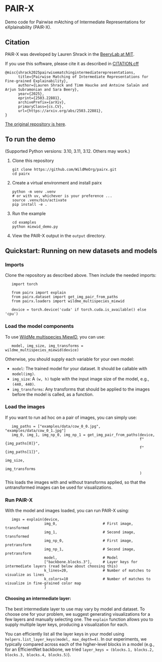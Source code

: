 # PAIR-X
Demo code for Pairwise mAtching of Intermediate Representations for eXplainability (PAIR-X).

## Citation
PAIR-X was developed by Lauren Shrack in the [BeeryLab at MIT](https://beerylab.csail.mit.edu/). 

If you use this software, please cite it as described in [CITATION.cff](CITATION.cff)  
```
@misc{shrack2025pairwisematchingintermediaterepresentations,
      title={Pairwise Matching of Intermediate Representations for Fine-grained Explainability}, 
      author={Lauren Shrack and Timm Haucke and Antoine Salaün and Arjun Subramonian and Sara Beery},
      year={2025},
      eprint={2503.22881},
      archivePrefix={arXiv},
      primaryClass={cs.CV},
      url={https://arxiv.org/abs/2503.22881}, 
}
```
[The original repository is here](https://github.com/pairx-explains/pairx).

## To run the demo
(Supported Python versions:  3.10, 3.11, 3.12.  Others may work.) 

1. Clone this repository

       git clone https://github.com/WildMeOrg/pairx.git
       cd pairx
2. Create a virtual environment and install pairx
        
       python -m venv .venv
       # or with uv, whichever is your preference ... 
       source .venv/bin/activate
       pip install -e .
3. Run the example

       cd examples 
       python miewid_demo.py
4. View the PAIR-X output in the `output` directory.

## Quickstart: Running on new datasets and models

### Imports

Clone the repository as described above. Then include the needed imports:

       import torch

       from pairx import explain
       from pairx.dataset import get_img_pair_from_paths
       from pairx.loaders import wildme_multispecies_miewid

       device = torch.device('cuda' if torch.cuda.is_available() else 'cpu')

### Load the model components

To use [WildMe multispecies MiewID](https://huggingface.co/conservationxlabs/miewid-msv2), you can use:

       model, img_size, img_transforms = wildme_multispecies_miewid(device)
Otherwise, you should supply each variable for your own model:

- `model`: The trained model for your dataset. It should be callable with `model(img)`.
- `img_size`: A `(w, h)` tuple with the input image size of the model, e.g., `(440, 440)`.
- `img_transforms`: Any transforms that should be applied to the images before the model is called, as a function.

### Load the images

If you want to run ad hoc on a pair of images, you can simply use:

       img_paths = ["examples/data/cow_0_0.jpg", "examples/data/cow_0_1.jpg"]
       img_0, img_1, img_np_0, img_np_1 = get_img_pair_from_paths(device,
                                                                  f"{img_paths[0]}",
                                                                  f"{img_paths[1]}",
                                                                  img_size,
                                                                  img_transforms
                                                                  )

This loads the images with and without transforms applied, so that the untransformed images can be used for visualizations.

### Run PAIR-X

With the model and images loaded, you can run PAIR-X using:

       imgs = explain(device,
                      img_0,                     # First image, transformed
                      img_1,                     # Second image, transformed      
                      img_np_0,                  # First image, pretransform
                      img_np_1,                  # Second image, pretransform
                      model,                     # Model
                      ["backbone.blocks.3"],     # Layer keys for intermediate layers (read below about choosing this)
                      k_lines=20,                # Number of matches to visualize as lines
                      k_colors=10                # Number of matches to visualize in fine-grained color map
                      )

#### Choosing an intermediate layer:

The best intermediate layer to use may vary by model and dataset. To choose one for your problem, we suggest generating visualizations for a few layers and manually selecting one. The `explain` function allows you to supply multiple layer keys, producing a visualization for each.

You can efficiently list all the layer keys in your model using `helpers.list_layer_keys(model, max_depth=4)`. In our experiments, we typically compared across each of the higher-level blocks in a model (e.g., for an EfficientNet backbone, we tried `layer_keys = (blocks.1, blocks.2, blocks.3, blocks.4, blocks.5)`).






       

